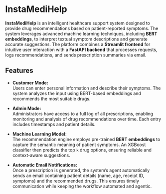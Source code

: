 # InstaMediHelp

**InstaMediHelp** is an intelligent healthcare support system designed to provide drug recommendations based on patient-reported symptoms. The system leverages advanced machine learning techniques, including **BERT embeddings**, to interpret textual symptom descriptions and generate accurate suggestions. The platform combines a **Streamlit frontend** for intuitive user interaction with a **FastAPI backend** that processes requests, logs recommendations, and sends prescription summaries via email.

## Features

- **Customer Mode:**  
  Users can enter personal information and describe their symptoms. The system analyzes the input using BERT-based embeddings and recommends the most suitable drugs.

- **Admin Mode:**  
  Administrators have access to a full log of all prescriptions, enabling monitoring and analysis of drug recommendations over time. Each entry includes timestamps and patient details.

- **Machine Learning Model:**  
  The recommendation engine employs pre-trained **BERT embeddings** to capture the semantic meaning of patient symptoms. An XGBoost classifier then predicts the top `k` drug options, ensuring reliable and context-aware suggestions.

- **Automatic Email Notifications:**  
  Once a prescription is generated, the system’s agent automatically sends an email containing patient details (name, age, receipt ID, symptoms) and the recommended drugs. This ensures timely communication while keeping the workflow automated and agentic.
